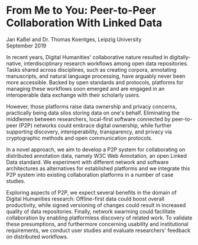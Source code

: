 # From Me to You: Peer-to-Peer Collaboration With Linked Data
Jan Kaßel and Dr. Thomas Koentges, Leipzig University  
September 2019

In recent years, Digital Humanities' collaborative nature resulted in digitally-native, interdisciplinary research workflows among open data repositories. Tasks shared across disciplines, such as creating corpora, annotating manuscripts, and natural language processing, have arguably never been more accessible. Backed by open standards and protocols, platforms for managing these workflows soon emerged and are engaged in an interoperable data exchange with their scholarly users.

However, those platforms raise data ownership and privacy concerns, practically being data silos storing data on one's behalf. Eliminating the middlemen between researchers, local-first software connected by peer-to-peer (P2P) networks could embrace digital ownership, while further supporting discovery, interoperability, transparency, and privacy via cryptographic methods and open communication protocols.

In a novel approach, we aim to develop a P2P system for collaborating on distributed annotation data, namely W3C Web Annotation, an open Linked Data standard. We experiment with different network and software architectures as alternatives for established platforms and we integrate this P2P system into existing collaboration platforms in a number of case studies.

Exploring aspects of P2P, we expect several benefits in the domain of Digital Humanities research: Offline-first data could boost overall productivity, while signed versioning of changes could result in increased quality of data repositories. Finally, network swarming could facilitate collaboration by enabling platformless discovery of related work. To validate these presumptions, and furthermore concerning usability and institutional requirements, we conduct user studies and evaluate researchers' feedback on distributed workflows.
